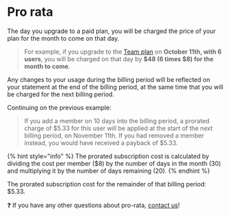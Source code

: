 # Pro rata

The day you upgrade to a paid plan, you will be charged the price of your plan for the month to come on that day.

> For example, if you upgrade to the [Team plan](plans/#team-plan) on **October 11th, with 6 users**, you will be charged on that day by **$48 (6 times $8) for the month to come**.

Any changes to your usage during the billing period will be reflected on your statement at the end of the billing period, at the same time that you will be charged for the next billing period.

Continuing on the previous example:

> If you add a member on 10 days into the billing period, a prorated charge of $5.33 for this user will be applied at the start of the next billing period, on November 11th. If you had removed a member instead, you would have received a payback of $5.33.

{% hint style="info" %}
The prorated subscription cost is calculated by dividing the cost per member ($8) by the number of days in the month (30) and multiplying it by the number of days remaining (20).
{% endhint %}

The prorated subscription cost for the remainder of that billing period: $5.33.

❓ If you have any other questions about pro-rata, [contact us](mailto:%20support@gitbook.com)!
